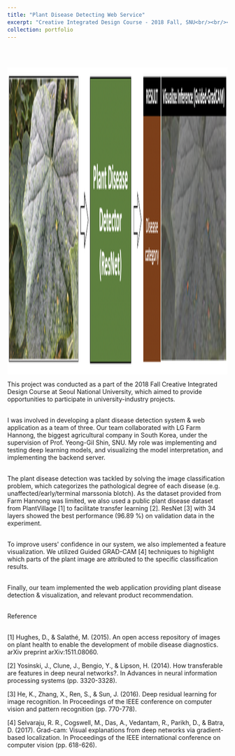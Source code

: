 ```yaml
---
title: "Plant Disease Detecting Web Service"
excerpt: "Creative Integrated Design Course - 2018 Fall, SNU<br/><br/><img src='/images/Farmhannong.png' align='middle' width='700' height='500'>"
collection: portfolio
---
```


<br><br>

<img src='/images/Farmhannong.png' align='middle' width='1000' height='700'>

<p style="text-align:justify;">

This project was conducted as a part of the 2018 Fall Creative Integrated Design Course at Seoul National University, which aimed to provide opportunities to participate in university-industry projects. <br><br>

I was involved in developing a plant disease detection system & web application as a team of three. Our team collaborated with LG Farm Hannong, the biggest agricultural company in South Korea, under the supervision of Prof. Yeong-Gil Shin, SNU. My role was implementing and testing deep learning models, and visualizing the model interpretation, and implementing the backend server. <br><br>

The plant disease detection was tackled by solving the image classification problem, which categorizes the pathological degree of each disease (e.g. unaffected/early/terminal marssonia blotch). As the dataset provided from Farm Hannong was limited, we also used a public plant disease dataset from PlantVillage [1] to facilitate transfer learning [2]. ResNet [3] with 34 layers showed the best performance (96.89 %) on validation data in the experiment. 
<br><br>

To improve users' confidence in our system, we also implemented a feature visualization. We utilized Guided GRAD-CAM [4] techniques to highlight which parts of the plant image are attributed to the specific classification results. <br><br>

Finally, our team implemented the web application providing plant disease detection & visualization, and relevant product recommendation. <br><br>


</p>


Reference <br><br>

[1] Hughes, D., & Salathé, M. (2015). An open access repository of images on plant health to enable the development of mobile disease diagnostics. arXiv preprint arXiv:1511.08060. <br>

[2] Yosinski, J., Clune, J., Bengio, Y., & Lipson, H. (2014). How transferable are features in deep neural networks?. In Advances in neural information processing systems (pp. 3320-3328).<br>

[3] He, K., Zhang, X., Ren, S., & Sun, J. (2016). Deep residual learning for image recognition. In Proceedings of the IEEE conference on computer vision and pattern recognition (pp. 770-778). <br>

[4] Selvaraju, R. R., Cogswell, M., Das, A., Vedantam, R., Parikh, D., & Batra, D. (2017). Grad-cam: Visual explanations from deep networks via gradient-based localization. In Proceedings of the IEEE international conference on computer vision (pp. 618-626).
